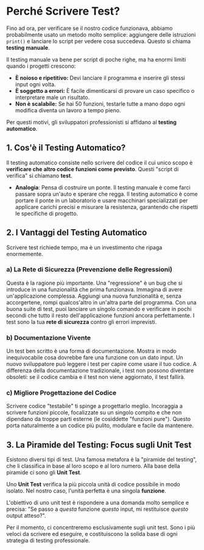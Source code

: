 # Perché Scrivere Test?

Fino ad ora, per verificare se il nostro codice funzionava, abbiamo probabilmente usato un metodo molto semplice: aggiungere delle istruzioni `print()` e lanciare lo script per vedere cosa succedeva. Questo si chiama **testing manuale**.

Il testing manuale va bene per script di poche righe, ma ha enormi limiti quando i progetti crescono:
*   **È noioso e ripetitivo:** Devi lanciare il programma e inserire gli stessi input ogni volta.
*   **È soggetto a errori:** È facile dimenticarsi di provare un caso specifico o interpretare male un risultato.
*   **Non è scalabile:** Se hai 50 funzioni, testarle tutte a mano dopo ogni modifica diventa un lavoro a tempo pieno.

Per questi motivi, gli sviluppatori professionisti si affidano al **testing automatico**.

## 1. Cos'è il Testing Automatico?

Il testing automatico consiste nello scrivere del codice il cui unico scopo è **verificare che altro codice funzioni come previsto**. Questi "script di verifica" si chiamano **test**.

*   **Analogia**: Pensa di costruire un ponte. Il testing manuale è come farci passare sopra un'auto e sperare che regga. Il testing automatico è come portare il ponte in un laboratorio e usare macchinari specializzati per applicare carichi precisi e misurare la resistenza, garantendo che rispetti le specifiche di progetto.

## 2. I Vantaggi del Testing Automatico

Scrivere test richiede tempo, ma è un investimento che ripaga enormemente.

### a) La Rete di Sicurezza (Prevenzione delle Regressioni)
Questa è la ragione più importante. Una "regressione" è un bug che si introduce in una funzionalità che prima funzionava.
Immagina di avere un'applicazione complessa. Aggiungi una nuova funzionalità e, senza accorgertene, rompi qualcos'altro in un'altra parte del programma. Con una buona suite di test, puoi lanciare un singolo comando e verificare in pochi secondi che tutto il resto dell'applicazione funzioni ancora perfettamente. I test sono la tua **rete di sicurezza** contro gli errori imprevisti.

### b) Documentazione Vivente
Un test ben scritto è una forma di documentazione. Mostra in modo inequivocabile cosa dovrebbe fare una funzione con un dato input. Un nuovo sviluppatore può leggere i test per capire come usare il tuo codice.
A differenza della documentazione tradizionale, i test non possono diventare obsoleti: se il codice cambia e il test non viene aggiornato, il test fallirà.

### c) Migliore Progettazione del Codice
Scrivere codice "testabile" ti spinge a progettarlo meglio. Incoraggia a scrivere funzioni piccole, focalizzate su un singolo compito e che non dipendano da troppe parti esterne (le cosiddette "funzioni pure"). Questo porta naturalmente a un codice più pulito, modulare e facile da mantenere.

## 3. La Piramide del Testing: Focus sugli Unit Test

Esistono diversi tipi di test. Una famosa metafora è la "piramide del testing", che li classifica in base al loro scopo e al loro numero. Alla base della piramide ci sono gli **Unit Test**.

Uno **Unit Test** verifica la più piccola unità di codice possibile in modo isolato. Nel nostro caso, l'unità perfetta è una singola **funzione**.

L'obiettivo di uno unit test è rispondere a una domanda molto semplice e precisa: "Se passo a *questa* funzione *questo* input, mi restituisce *questo* output atteso?".

Per il momento, ci concentreremo esclusivamente sugli unit test. Sono i più veloci da scrivere ed eseguire, e costituiscono la solida base di ogni strategia di testing professionale.